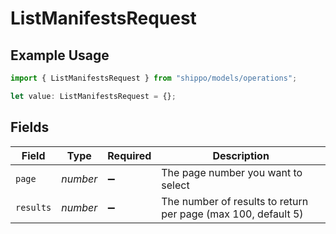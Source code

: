 # ListManifestsRequest

## Example Usage

```typescript
import { ListManifestsRequest } from "shippo/models/operations";

let value: ListManifestsRequest = {};
```

## Fields

| Field                                                         | Type                                                          | Required                                                      | Description                                                   |
| ------------------------------------------------------------- | ------------------------------------------------------------- | ------------------------------------------------------------- | ------------------------------------------------------------- |
| `page`                                                        | *number*                                                      | :heavy_minus_sign:                                            | The page number you want to select                            |
| `results`                                                     | *number*                                                      | :heavy_minus_sign:                                            | The number of results to return per page (max 100, default 5) |